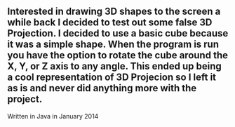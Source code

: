 Interested in drawing 3D shapes to the screen a while back I decided to test out some false 3D Projection. I decided to use a basic cube because it was a simple shape. When the program is run you have the option to rotate the cube around the X, Y, or Z axis to any angle. This ended up being a cool representation of 3D Projecion so I left it as is and never did anything more with the project.
-
Written in Java in January 2014